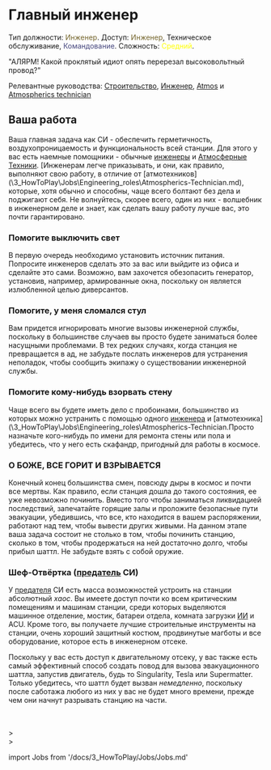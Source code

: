 # Главный инженер
Тип должности: <font color="#74652c">Инженер</font>. Доступ: <font color="#74652c">Инженер</font>, Техническое обслуживание, <font color="#45467d">Командование</font>. Сложность: <font color="Yellow">Средний</font>.


"АЛЯРМ! Какой проклятый идиот опять перерезал высоковольтный провод?"

Релевантные руководства: [Строительство](\3_HowToPlay\Guides\Engineering_guides\Construction.md), [Инженер](\3_HowToPlay\Jobs\Engineering_roles\Engineer.md), [Atmos](\3_HowToPlay\Guides\Engineering_guides\Guides\Guides-to-Atmospherics.md) и [Atmospherics technician](\3_HowToPlay\Jobs\Engineering_roles\Atmospherics-Technician.md)


## Ваша работа

Ваша главная задача как СИ - обеспечить герметичность, воздухопроницаемость и функциональность всей станции. Для этого у вас есть наемные помощники - обычные [инженеры](\3_HowToPlay\Jobs\Engineering_roles\Engineer.md) и [Атмосферные Техники](\3_HowToPlay\Jobs\Engineering_roles\Atmospherics-Technician.md). [Инженерам легче приказывать, и они, как правило, выполняют свою работу, в отличие от [атмотехников] (\3_HowToPlay\Jobs\Engineering_roles\Atmospherics-Technician.md), которые, хотя обычно и способны, чаще всего болтают без дела и поджигают себя. Не волнуйтесь, скорее всего, один из них - волшебник в инженерном деле и знает, как сделать вашу работу лучше вас, это почти гарантировано.


### Помогите выключить свет

В первую очередь необходимо установить источник питания. Попросите инженеров сделать это за вас или выйдите из офиса и сделайте это сами. Возможно, вам захочется обезопасить генератор, установив, например, армированные окна, поскольку он является излюбленной целью диверсантов.

### Помогите, у меня сломался стул

Вам придется игнорировать многие вызовы инженерной службы, поскольку в большинстве случаев вы просто будете заниматься более насущными проблемами. В тех редких случаях, когда станция не превращается в ад, не забудьте послать инженеров для устранения неполадок, чтобы сообщить экипажу о существовании инженерной службы.

### Помогите кому-нибудь взорвать стену

Чаще всего вы будете иметь дело с пробоинами, большинство из которых можно устранить с помощью одного [инженера](\3_HowToPlay\Jobs\Engineering_roles\Engineer.md) и [атмотехника](\3_HowToPlay\Jobs\Engineering_roles\Atmospherics-Technician.Просто назначьте кого-нибудь по имени для ремонта стены или пола и убедитесь, что у него есть скафандр, пригодный для работы в космосе.

### О БОЖЕ, ВСЕ ГОРИТ И ВЗРЫВАЕТСЯ

Конечный конец большинства смен, повсюду дыры в космос и почти все мертвы. Как правило, если станция дошла до такого состояния, ее уже невозможно починить. Вместо того чтобы заниматься ликвидацией последствий, запечатайте горящие залы и проложите безопасные пути эвакуации, убедившись, что все, кто находится в вашем распоряжении, работают над тем, чтобы вывести других живыми. На данном этапе ваша задача состоит не столько в том, чтобы починить станцию, сколько в том, чтобы продержаться на ней достаточно долго, чтобы прибыл шаттл. Не забудьте взять с собой оружие.

### Шеф-Отвёртка ([предатель](\3_HowToPlay\Jobs\Antagonist_roles\Traitor.md) CИ)

У [предателя](\3_HowToPlay\Jobs\Antagonist_roles\Traitor.md) СИ есть масса возможностей устроить на станции абсолютный *хаос*. Вы имеете доступ почти ко всем критическим помещениям и машинам станции, среди которых выделяются машинное отделение, мостик, батареи отдела, комната загрузки [ИИ](\3_HowToPlay\Jobs\Synthetic_roles\Station-AI.md) и ACU. Кроме того, вы получаете лучшие строительные инструменты на станции, очень хороший защитный костюм, продвинутые магботы и все оборудование, которое есть в инженерном отсеке.

Поскольку у вас есть доступ к двигательному отсеку, у вас также есть самый эффективный способ создать повод для вызова эвакуационного шаттла, запустив двигатель, будь то Singularity, Tesla или Supermatter. Только убедитесь, что шаттл будет вызван *немедленно*, поскольку после саботажа любого из них у вас не будет много времени, прежде чем они начнут разрывать станцию на части.

  <br/>
<br/>>
<br/>>

import Jobs from '/docs/3_HowToPlay/Jobs/Jobs.md'

<Jobs />

